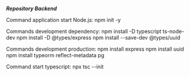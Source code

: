 ***Repository Backend***

Command application start Node.js:
npm init -y

Commands development dependency: 
npm install -D typescript ts-node-dev
npm install -D @types/express
npm install --save-dev @types/uuid

Commands development production:
npm install express
npm install uuid
npm install typeorm reflect-metadata pg

Command start typescript:
npx tsc --init
